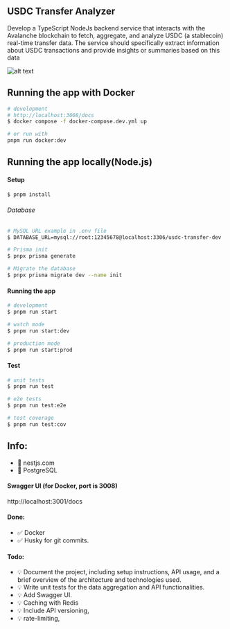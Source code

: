 
## USDC Transfer Analyzer
Develop a TypeScript NodeJs backend service that interacts with the Avalanche blockchain to fetch, aggregate, and analyze USDC (a stablecoin) real-time transfer data. The service should specifically extract information about USDC transactions and provide insights or summaries based on this data

![alt text](help/screenshot.png)


## Running the app with Docker

```bash
# development
# http://localhost:3008/docs
$ docker compose -f docker-compose.dev.yml up

# or run with 
pnpm run docker:dev

```



## Running the app locally(Node.js)

#### Setup

```bash
$ pnpm install
```
###### Database

```bash
# MySQL URL example in .env file
$ DATABASE_URL=mysql://root:12345678@localhost:3306/usdc-transfer-dev

# Prisma init
$ pnpx prisma generate

# Migrate the database
$ pnpx prisma migrate dev --name init
```

#### Running the app

```bash
# development
$ pnpm run start

# watch mode
$ pnpm run start:dev

# production mode
$ pnpm run start:prod
```

#### Test

```bash
# unit tests
$ pnpm run test

# e2e tests
$ pnpm run test:e2e

# test coverage
$ pnpm run test:cov
```

## Info:
- 📌 nestjs.com
- 📌 PostgreSQL

#### Swagger UI (for Docker, port is 3008)
http://localhost:3001/docs

#### Done:
- ✅ Docker
- ✅ Husky for git commits.


#### Todo:
- 💡 Document the project, including setup instructions, API usage, and a brief overview of the architecture and technologies used.
- 💡 Write unit tests for the data aggregation and API functionalities.
- 💡 Add Swagger UI.
- 💡 Caching with Redis
- 💡 Include API versioning, 
- 💡 rate-limiting, 
